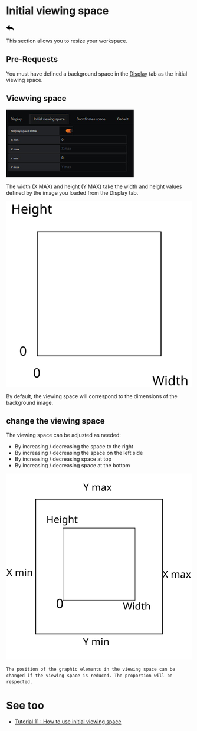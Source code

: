 # Initial viewing space

[![](../../screenshots/other/Go-back.png)](README.md)

This section allows you to resize your workspace.

## Pre-Requests

You must have defined a background space in the [Display](display.md) tab as the initial viewing space.

## Viewving space

![display](../../screenshots/editor/initial/initial-space.jpg)

The width (X MAX) and height (Y MAX) take the width and height values defined by the image you loaded from the Display tab.

![init-space-compete](../../screenshots/editor/initial/initial-space-complete.svg)

By default, the viewing space will correspond to the dimensions of the background image.

## change the viewing space

The viewing space can be adjusted as needed:

- By increasing / decreasing the space to the right
- By increasing / decreasing the space on the left side
- By increasing / decreasing space at top
- By increasing / decreasing space at the bottom

![init-space-compete](../../screenshots/editor/initial/example.svg)

`The position of the graphic elements in the viewing space can be changed if the viewing space is reduced. The proportion will be respected.`

# See too

- [Tutorial 11 : How to use initial viewing space](tutorial11.md)
